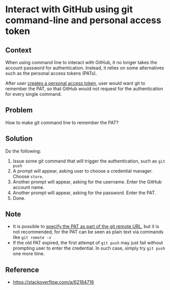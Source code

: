 # Interact with GitHub using git command-line and personal access token

## Context
When using command line to interact with GitHub, it no longer takes the account password for authentication. Instead, it relies on some alternatives such as the personal access tokens (PATs).

After user [creates a personal access token](https://docs.github.com/en/authentication/keeping-your-account-and-data-secure/creating-a-personal-access-token), user would want git to remember the PAT, so that GitHub would not request for the authentication for every single command.

## Problem
How to make git command line to remember the PAT?

## Solution
Do the following:

1. Issue some git command that will trigger the authentication, such as `git push`
2. A prompt will appear, asking user to choose a credential manager. Choose `store`.
3. Another prompt will appear, asking for the username. Enter the GitHub account name.
4. Another prompt will appear, asking for the password. Enter the PAT.
5. Done.

## Note

* It is possible to [specify the PAT as part of the git remote URL](https://stackoverflow.com/a/69009871), but it is not recommended, for the PAT can be seen as plain text via commands like `git remote -v`
* If the old PAT expired, the first attempt of `git push` may just fail without prompting user to enter the credential. In such case, simply try `git push` one more time.

## Reference

* https://stackoverflow.com/a/62184716
